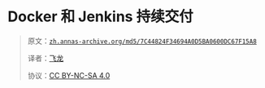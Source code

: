# Docker 和 Jenkins 持续交付

> 原文：[`zh.annas-archive.org/md5/7C44824F34694A0D5BA0600DC67F15A8`](https://zh.annas-archive.org/md5/7C44824F34694A0D5BA0600DC67F15A8)
> 
> 译者：[飞龙](https://github.com/wizardforcel)
> 
> 协议：[CC BY-NC-SA 4.0](http://creativecommons.org/licenses/by-nc-sa/4.0/)